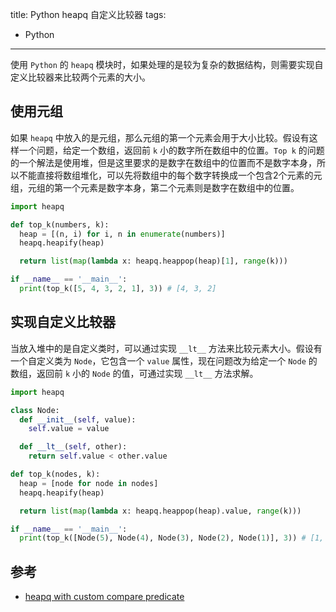 title: Python heapq 自定义比较器
tags:
- Python
---

使用 `Python` 的 `heapq` 模块时，如果处理的是较为复杂的数据结构，则需要实现自定义比较器来比较两个元素的大小。

## 使用元组
如果 `heapq` 中放入的是元组，那么元组的第一个元素会用于大小比较。假设有这样一个问题，给定一个数组，返回前 `k` 小的数字所在数组中的位置。`Top k` 的问题的一个解法是使用堆，但是这里要求的是数字在数组中的位置而不是数字本身，所以不能直接将数组堆化，可以先将数组中的每个数字转换成一个包含2个元素的元组，元组的第一个元素是数字本身，第二个元素则是数字在数组中的位置。

```py
import heapq

def top_k(numbers, k):
  heap = [(n, i) for i, n in enumerate(numbers)]
  heapq.heapify(heap)

  return list(map(lambda x: heapq.heappop(heap)[1], range(k)))

if __name__ == '__main__':
  print(top_k([5, 4, 3, 2, 1], 3)) # [4, 3, 2]
```

## 实现自定义比较器
当放入堆中的是自定义类时，可以通过实现 `__lt__` 方法来比较元素大小。假设有一个自定义类为 `Node`，它包含一个 `value` 属性，现在问题改为给定一个 `Node` 的数组，返回前 `k` 小的 `Node` 的值，可通过实现 `__lt__` 方法求解。

```py
import heapq

class Node:
  def __init__(self, value):
    self.value = value

  def __lt__(self, other):
    return self.value < other.value

def top_k(nodes, k):
  heap = [node for node in nodes]
  heapq.heapify(heap)

  return list(map(lambda x: heapq.heappop(heap).value, range(k)))

if __name__ == '__main__':
  print(top_k([Node(5), Node(4), Node(3), Node(2), Node(1)], 3)) # [1, 2, 3]
```

## 参考

- [heapq with custom compare predicate](https://stackoverflow.com/questions/8875706/heapq-with-custom-compare-predicate/8875823)
